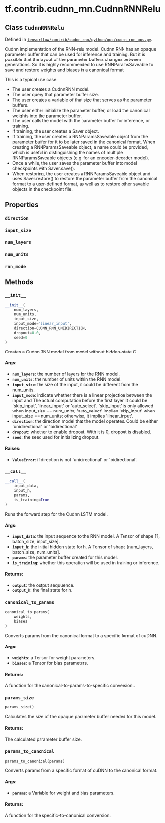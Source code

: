 <div itemscope itemtype="http://developers.google.com/ReferenceObject">
<meta itemprop="name" content="tf.contrib.cudnn_rnn.CudnnRNNRelu" />
<meta itemprop="property" content="direction"/>
<meta itemprop="property" content="input_size"/>
<meta itemprop="property" content="num_layers"/>
<meta itemprop="property" content="num_units"/>
<meta itemprop="property" content="rnn_mode"/>
<meta itemprop="property" content="__call__"/>
<meta itemprop="property" content="__init__"/>
<meta itemprop="property" content="canonical_to_params"/>
<meta itemprop="property" content="params_size"/>
<meta itemprop="property" content="params_to_canonical"/>
</div>

# tf.contrib.cudnn_rnn.CudnnRNNRelu

## Class `CudnnRNNRelu`





Defined in [`tensorflow/contrib/cudnn_rnn/python/ops/cudnn_rnn_ops.py`](https://www.tensorflow.org/code/tensorflow/contrib/cudnn_rnn/python/ops/cudnn_rnn_ops.py).

Cudnn implementation of the RNN-relu model.
Cudnn RNN has an opaque parameter buffer that can be used for inference and
training. But it is possible that the layout of the parameter buffers
changes between generations. So it is highly recommended to use
RNNParamsSaveable to save and restore weights and biases in a canonical
format.

This is a typical use case:
  * The user creates a CudnnRNN model.
  * The user query that parameter buffer size.
  * The user creates a variable of that size that serves as the parameter
      buffers.
  * The user either initialize the parameter buffer, or load the canonical
      weights into the parameter buffer.
  * The user calls the model with the parameter buffer for inference, or
      training.
  * If training, the user creates a Saver object.
  * If training, the user creates a RNNParamsSaveable object from the
      parameter buffer for it to be later saved in the canonical format. When
      creating a RNNParamsSaveable object, a name could be provided, which is
      useful in distinguishing the names of multiple RNNParamsSaveable
      objects (e.g. for an encoder-decoder model).
  * Once a while, the user saves the parameter buffer into model checkpoints
      with Saver.save().
  * When restoring, the user creates a RNNParamsSaveable object and uses
    Saver.restore() to restore the parameter buffer from the canonical format
    to a user-defined format, as well as to restore other savable objects
    in the checkpoint file.

## Properties

<h3 id="direction"><code>direction</code></h3>



<h3 id="input_size"><code>input_size</code></h3>



<h3 id="num_layers"><code>num_layers</code></h3>



<h3 id="num_units"><code>num_units</code></h3>



<h3 id="rnn_mode"><code>rnn_mode</code></h3>





## Methods

<h3 id="__init__"><code>__init__</code></h3>

``` python
__init__(
    num_layers,
    num_units,
    input_size,
    input_mode='linear_input',
    direction=CUDNN_RNN_UNIDIRECTION,
    dropout=0.0,
    seed=0
)
```

Creates a Cudnn RNN model from model without hidden-state C.

#### Args:

* <b>`num_layers`</b>: the number of layers for the RNN model.
* <b>`num_units`</b>: the number of units within the RNN model.
* <b>`input_size`</b>: the size of the input, it could be different from the
      num_units.
* <b>`input_mode`</b>: indicate whether there is a linear projection between the
      input and The actual computation before the first layer. It could be
      'skip_input', 'linear_input' or 'auto_select'.
      'skip_input' is only allowed when input_size == num_units;
      'auto_select' implies 'skip_input' when input_size == num_units;
      otherwise, it implies 'linear_input'.
* <b>`direction`</b>: the direction model that the model operates. Could be either
      'unidirectional' or 'bidirectional'
* <b>`dropout`</b>: whether to enable dropout. With it is 0, dropout is disabled.
* <b>`seed`</b>: the seed used for initializing dropout.


#### Raises:

* <b>`ValueError`</b>: if direction is not 'unidirectional' or 'bidirectional'.

<h3 id="__call__"><code>__call__</code></h3>

``` python
__call__(
    input_data,
    input_h,
    params,
    is_training=True
)
```

Runs the forward step for the Cudnn LSTM model.

#### Args:

* <b>`input_data`</b>: the input sequence to the RNN model. A Tensor of shape [?,
    batch_size, input_size].
* <b>`input_h`</b>: the initial hidden state for h. A Tensor of shape [num_layers,
    batch_size, num_units].
* <b>`params`</b>: the parameter buffer created for this model.
* <b>`is_training`</b>: whether this operation will be used in training or inference.


#### Returns:

* <b>`output`</b>: the output sequuence.
* <b>`output_h`</b>: the final state for h.

<h3 id="canonical_to_params"><code>canonical_to_params</code></h3>

``` python
canonical_to_params(
    weights,
    biases
)
```

Converts params from the canonical format to a specific format of cuDNN.

#### Args:

* <b>`weights`</b>: a Tensor for weight parameters.
* <b>`biases`</b>: a Tensor for bias parameters.


#### Returns:

  A function for the canonical-to-params-to-specific conversion..

<h3 id="params_size"><code>params_size</code></h3>

``` python
params_size()
```

Calculates the size of the opaque parameter buffer needed for this model.

#### Returns:

  The calculated parameter buffer size.

<h3 id="params_to_canonical"><code>params_to_canonical</code></h3>

``` python
params_to_canonical(params)
```

Converts params from a specific format of cuDNN to the canonical format.

#### Args:

* <b>`params`</b>: a Variable for weight and bias parameters.


#### Returns:

  A function for the specific-to-canonical conversion.



